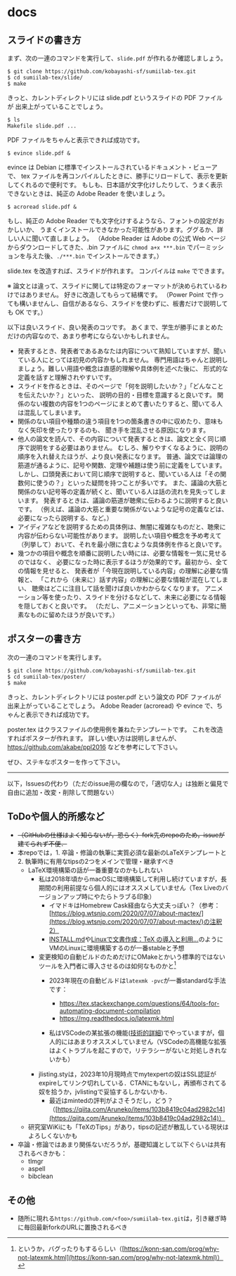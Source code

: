 # docs

## スライドの書き方

まず、次の一連のコマンドを実行して、`slide.pdf` が作れるか確認しましょう。

    $ git clone https://github.com/kobayashi-sf/sumiilab-tex.git
    $ cd sumiilab-tex/slide/
    $ make

きっと、カレントディレクトリには slide.pdf というスライドの PDF ファイルが
出来上がっていることでしょう。

    $ ls
    Makefile slide.pdf ...

PDF ファイルをちゃんと表示できれば成功です。

    $ evince slide.pdf &

evince は Debian に標準でインストールされているドキュメント・ビューアで、
tex ファイルを再コンパイルしたときに、勝手にリロードして、表示を更新してくれるので便利です。
もしも、日本語が文字化けしたりして、うまく表示できないときは、純正の Adobe Reader を使いましょう。

    $ acroread slide.pdf &

もし、純正の Adobe Reader でも文字化けするようなら、フォントの設定がおかしいか、
うまくインストールできなかった可能性があります。ググるか、詳しい人に聞いて直しましょう。
（Adobe Reader は Adobe の公式 Web ページからダウンロードしてきた、.bin ファイルに
`chmod a+x ***.bin` でパーミッションを与えた後、`./***.bin` でインストールできます。）

slide.tex を改造すれば、スライドが作れます。
コンパイルは `make` でできます。

※ 論文とは違って、スライドに関しては特定のフォーマットが決められているわけではありません。
好きに改造してもらって結構です。
（Power Point で作っても構いませんし、自信があるなら、スライドを使わずに、板書だけで説明しても OK です。）

以下は良いスライド、良い発表のコツです。
あくまで、学生が勝手にまとめただけの内容なので、あまり参考にならないかもしれません。

- 発表するとき、発表者であるあなたは内容について熟知していますが、聞いている人にとっては初見の内容かもしれません。
  専門用語はちゃんと説明しましょう。難しい用語や概念は直感的理解や具体例を述べた後に、
  形式的な定義を話すと理解されやすいです。
- スライドを作るときは、そのページで「何を説明したいか？」「どんなことを伝えたいか？」といった、
  説明の目的・目標を意識すると良いです。
  関係のない複数の内容を1つのページにまとめて書いたりすると、聞いてる人は混乱してしまいます。
- 関係のない項目や種類の違う項目を1つの箇条書きの中に収めたり、意味もなく矢印を使ったりするのも、
  聞き手を混乱させる原因になります。
- 他人の論文を読んで、その内容について発表するときは、論文と全く同じ順序で説明をする必要はありません。
  むしろ、解りやすくなるように、説明の順序を入れ替えたほうが、より良い発表になります。
  普通、論文では論理の筋道が通るように、記号や関数、定理や補題は使う前に定義をしています。
  しかし、口頭発表において同じ順序で説明すると、聞いている人は「その関数何に使うの？」といった疑問を持つことが多いです。
  また、議論の大筋と関係のない記号等の定義が続くと、聞いている人は話の流れを見失ってしまいます。
  発表するときは、議論の筋道が聴衆に伝わるように説明すると良いです。
  （例えば、議論の大筋と重要な関係がないような記号の定義などは、必要になったら説明する、など。）
- アイディアなどを説明するための具体例は、無闇に複雑なものだと、聴衆に内容が伝わらない可能性があります。
  説明したい項目や概念を予め考えて（列挙して）おいて、それを最小限に含むような具体例を作ると良いです。
- 幾つかの項目や概念を順番に説明したい時には、必要な情報を一気に見せるのではなく、
  必要になった時に表示するほうが効果的です。最初から、全ての情報を見せると、
  発表者が「今現在説明している内容」の理解に必要な情報と、
  「これから（未来に）話す内容」の理解に必要な情報が混在してしまい、
  聴衆はどこに注目して話を聞けば良いかわからなくなります。
  アニメーション等を使ったり、スライドを分けるなどして、未来に必要になる情報を隠しておくと良いです。
  （ただし、アニメーションといっても、非常に簡素なものに留めたほうが良いです。）


## ポスターの書き方

次の一連のコマンドを実行します。

    $ git clone https://github.com/kobayashi-sf/sumiilab-tex.git
    $ cd sumiilab-tex/poster/
    $ make

きっと、カレントディレクトリには poster.pdf という論文の PDF ファイルが
出来上がっていることでしょう。
Adobe Reader (acroread) や evince で、ちゃんと表示できれば成功です。

poster.tex はクラスファイルの使用例を兼ねたテンプレートです。
これを改造すればポスターが作れます。
詳しい使い方は説明しませんが、
https://github.com/akabe/ppl2016 などを参考にして下さい。

ぜひ、ステキなポスターを作って下さい。

---

以下，Issuesの代わり（ただのissue用の欄なので，「適切な人」は独断と偏見で自由に追加・改変・削除して問題ない）


## ToDoや個人的所感など

- ~~（GitHubの仕様はよく知らないが，恐らく）fork先のrepoのため，issueが建てられず不便．~~
- 本repoでは，1. 卒論・修論の執筆に実質必須な最新のLaTeXテンプレートと2. 執筆時に有用なtipsの2つをメインで管理・継承すべき
    - LaTeX環境構築の話が一番重要なのかもしれない
        -  私は2018年頃からmacOSに環境構築して利用し続けていますが，長期間の利用前提なら個人的にはオススメしていません（Tex Liveのバージョンアップ時にやたらトラブる印象）
            - イマドキはHomebrew Cask経由なら大丈夫っぽい？（参考：[https://blog.wtsnjp.com/2020/07/07/about-mactex/](https://blog.wtsnjp.com/2020/07/07/about-mactex/)の注釈2）
            - [INSTALL.md](INSTALL.md)や[Linuxで文書作成：TeX の導入と利用...](https://www.youtube.com/watch?v=KXUEIgwfgL8)のようにVMのLinuxに環境構築するのが一番stableと予想
        - 変更検知の自動ビルドのためだけにOMakeとかいう標準的ではないツールを入門者に導入させるのは如何なものかと[^1] 
            [^1]:というか，バグったりもするらしい（[https://konn-san.com/prog/why-not-latexmk.html](https://konn-san.com/prog/why-not-latexmk.html)）

            - 2023年現在の自動ビルドは`latexmk -pvc`が一番standardな手法です：
                - https://tex.stackexchange.com/questions/64/tools-for-automating-document-compilation
                - https://mg.readthedocs.io/latexmk.html

            - 私はVSCodeの某拡張の機能([技術的詳細](https://github.com/James-Yu/LaTeX-Workshop/blob/dac0ee527ce0241f295ae74ebf38b89c7d1b5a41/src/components/builder.ts#L36))でやっていますが，個人的にはあまりオススメしていません（VSCodeの高機能な拡張はよくトラブルを起こすので，リテラシーがないと対処しきれないかも）
        - jlisting.styは，2023年10月現時点でmytexpertの奴はSSL認証がexpireしてリンク切れしている．CTANにもないし，再頒布されてる奴を拾うか，jvlistingで妥協するしかないかも．
          - 最近はmintedの評判がよさそうだし，どう？（[https://qiita.com/Aruneko/items/103b8419c04ad2982c14](https://qiita.com/Aruneko/items/103b8419c04ad2982c14)）
    -  研究室WiKiにも「TeXのTips」があり，tipsの記述が散乱している現状はよろしくないかも
- 卒論・修論ではあまり関係ないだろうが，基礎知識として以下ぐらいは共有されるべきかも：
    - tlmgr
    - aspell
    - bibclean
    
## その他

- 随所に現れる`https://github.com/<foo>/sumiilab-tex.git`は，引き継ぎ時に毎回最新forkのURLに置換されるべき